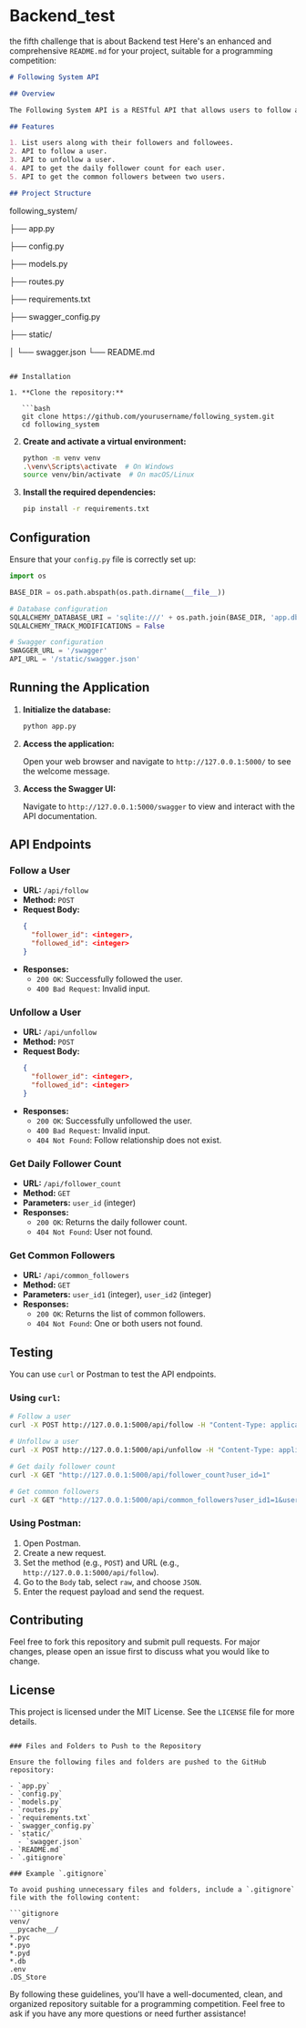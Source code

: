# Backend_test
the fifth challenge that is about Backend test
Here's an enhanced and comprehensive `README.md` for your project, suitable for a programming competition:

```markdown
# Following System API

## Overview

The Following System API is a RESTful API that allows users to follow and unfollow each other, track followers, and retrieve common followers between two users. This project is built using Flask and SQLAlchemy, and it includes Swagger documentation for easy API testing and exploration.

## Features

1. List users along with their followers and followees.
2. API to follow a user.
3. API to unfollow a user.
4. API to get the daily follower count for each user.
5. API to get the common followers between two users.

## Project Structure

```
following_system/

├── app.py

├── config.py

├── models.py

├── routes.py

├── requirements.txt

├── swagger_config.py

├── static/

│   └── swagger.json
└── README.md
```

## Installation

1. **Clone the repository:**

   ```bash
   git clone https://github.com/yourusername/following_system.git
   cd following_system
   ```

2. **Create and activate a virtual environment:**

   ```bash
   python -m venv venv
   .\venv\Scripts\activate  # On Windows
   source venv/bin/activate  # On macOS/Linux
   ```

3. **Install the required dependencies:**

   ```bash
   pip install -r requirements.txt
   ```

## Configuration

Ensure that your `config.py` file is correctly set up:

```python
import os

BASE_DIR = os.path.abspath(os.path.dirname(__file__))

# Database configuration
SQLALCHEMY_DATABASE_URI = 'sqlite:///' + os.path.join(BASE_DIR, 'app.db')
SQLALCHEMY_TRACK_MODIFICATIONS = False

# Swagger configuration
SWAGGER_URL = '/swagger'
API_URL = '/static/swagger.json'
```

## Running the Application

1. **Initialize the database:**

   ```bash
   python app.py
   ```

2. **Access the application:**

   Open your web browser and navigate to `http://127.0.0.1:5000/` to see the welcome message.

3. **Access the Swagger UI:**

   Navigate to `http://127.0.0.1:5000/swagger` to view and interact with the API documentation.

## API Endpoints

### Follow a User

- **URL:** `/api/follow`
- **Method:** `POST`
- **Request Body:**
  ```json
  {
    "follower_id": <integer>,
    "followed_id": <integer>
  }
  ```
- **Responses:**
  - `200 OK`: Successfully followed the user.
  - `400 Bad Request`: Invalid input.

### Unfollow a User

- **URL:** `/api/unfollow`
- **Method:** `POST`
- **Request Body:**
  ```json
  {
    "follower_id": <integer>,
    "followed_id": <integer>
  }
  ```
- **Responses:**
  - `200 OK`: Successfully unfollowed the user.
  - `400 Bad Request`: Invalid input.
  - `404 Not Found`: Follow relationship does not exist.

### Get Daily Follower Count

- **URL:** `/api/follower_count`
- **Method:** `GET`
- **Parameters:** `user_id` (integer)
- **Responses:**
  - `200 OK`: Returns the daily follower count.
  - `404 Not Found`: User not found.

### Get Common Followers

- **URL:** `/api/common_followers`
- **Method:** `GET`
- **Parameters:** `user_id1` (integer), `user_id2` (integer)
- **Responses:**
  - `200 OK`: Returns the list of common followers.
  - `404 Not Found`: One or both users not found.

## Testing

You can use `curl` or Postman to test the API endpoints.

### Using `curl`:

```bash
# Follow a user
curl -X POST http://127.0.0.1:5000/api/follow -H "Content-Type: application/json" -d '{"follower_id": 1, "followed_id": 2}'

# Unfollow a user
curl -X POST http://127.0.0.1:5000/api/unfollow -H "Content-Type: application/json" -d '{"follower_id": 1, "followed_id": 2}'

# Get daily follower count
curl -X GET "http://127.0.0.1:5000/api/follower_count?user_id=1"

# Get common followers
curl -X GET "http://127.0.0.1:5000/api/common_followers?user_id1=1&user_id2=2"
```

### Using Postman:

1. Open Postman.
2. Create a new request.
3. Set the method (e.g., `POST`) and URL (e.g., `http://127.0.0.1:5000/api/follow`).
4. Go to the `Body` tab, select `raw`, and choose `JSON`.
5. Enter the request payload and send the request.

## Contributing

Feel free to fork this repository and submit pull requests. For major changes, please open an issue first to discuss what you would like to change.

## License

This project is licensed under the MIT License. See the `LICENSE` file for more details.

```

### Files and Folders to Push to the Repository

Ensure the following files and folders are pushed to the GitHub repository:

- `app.py`
- `config.py`
- `models.py`
- `routes.py`
- `requirements.txt`
- `swagger_config.py`
- `static/`
  - `swagger.json`
- `README.md`
- `.gitignore`

### Example `.gitignore`

To avoid pushing unnecessary files and folders, include a `.gitignore` file with the following content:

```gitignore
venv/
__pycache__/
*.pyc
*.pyo
*.pyd
*.db
.env
.DS_Store
```

By following these guidelines, you'll have a well-documented, clean, and organized repository suitable for a programming competition. Feel free to ask if you have any more questions or need further assistance!
